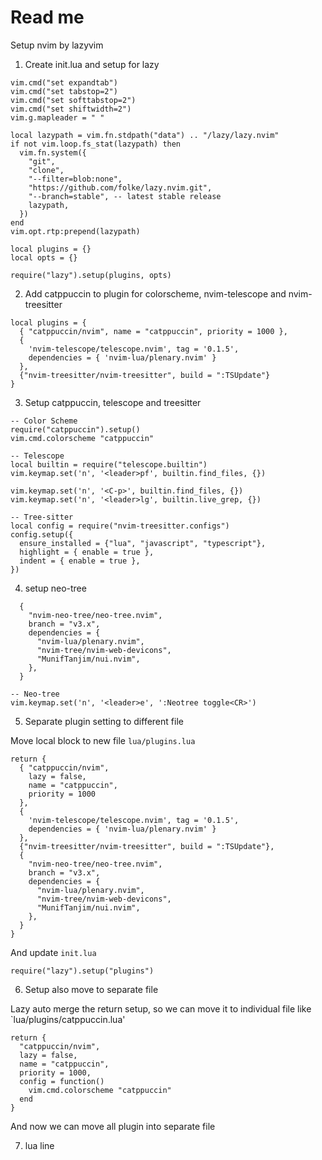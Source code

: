 # Read me

Setup nvim by lazyvim

1. Create init.lua and setup for lazy

```
vim.cmd("set expandtab")
vim.cmd("set tabstop=2")
vim.cmd("set softtabstop=2")
vim.cmd("set shiftwidth=2")
vim.g.mapleader = " "

local lazypath = vim.fn.stdpath("data") .. "/lazy/lazy.nvim"
if not vim.loop.fs_stat(lazypath) then
  vim.fn.system({
    "git",
    "clone",
    "--filter=blob:none",
    "https://github.com/folke/lazy.nvim.git",
    "--branch=stable", -- latest stable release
    lazypath,
  })
end
vim.opt.rtp:prepend(lazypath)

local plugins = {}
local opts = {}

require("lazy").setup(plugins, opts)
```

2. Add catppuccin to plugin for colorscheme, nvim-telescope and nvim-treesitter

```
local plugins = {
  { "catppuccin/nvim", name = "catppuccin", priority = 1000 },
  {
    'nvim-telescope/telescope.nvim', tag = '0.1.5',
    dependencies = { 'nvim-lua/plenary.nvim' }
  },
  {"nvim-treesitter/nvim-treesitter", build = ":TSUpdate"}
}
```
3. Setup catppuccin, telescope and treesitter

```
-- Color Scheme
require("catppuccin").setup()
vim.cmd.colorscheme "catppuccin"

-- Telescope
local builtin = require("telescope.builtin")
vim.keymap.set('n', '<leader>pf', builtin.find_files, {})

vim.keymap.set('n', '<C-p>', builtin.find_files, {})
vim.keymap.set('n', '<leader>lg', builtin.live_grep, {})

-- Tree-sitter
local config = require("nvim-treesitter.configs")
config.setup({
  ensure_installed = {"lua", "javascript", "typescript"},
  highlight = { enable = true },
  indent = { enable = true },
})
```

4. setup neo-tree

```
  {
    "nvim-neo-tree/neo-tree.nvim",
    branch = "v3.x",
    dependencies = {
      "nvim-lua/plenary.nvim",
      "nvim-tree/nvim-web-devicons",
      "MunifTanjim/nui.nvim",
    },
  }
```

```
-- Neo-tree
vim.keymap.set('n', '<leader>e', ':Neotree toggle<CR>')
```

5. Separate plugin setting to different file

Move local block to new file `lua/plugins.lua`

```
return {
  { "catppuccin/nvim",
    lazy = false,
    name = "catppuccin",
    priority = 1000
  },
  {
    'nvim-telescope/telescope.nvim', tag = '0.1.5',
    dependencies = { 'nvim-lua/plenary.nvim' }
  },
  {"nvim-treesitter/nvim-treesitter", build = ":TSUpdate"},
  {
    "nvim-neo-tree/neo-tree.nvim",
    branch = "v3.x",
    dependencies = {
      "nvim-lua/plenary.nvim",
      "nvim-tree/nvim-web-devicons",
      "MunifTanjim/nui.nvim",
    },
  }
}
```

And update `init.lua`

```
require("lazy").setup("plugins")
```

6. Setup also move to separate file

Lazy auto merge the return setup, so we can move it to individual file like `lua/plugins/catppuccin.lua'

```
return {
  "catppuccin/nvim",
  lazy = false,
  name = "catppuccin",
  priority = 1000,
  config = function()
    vim.cmd.colorscheme "catppuccin"
  end
}
```

And now we can move all plugin into separate file

7. lua line


